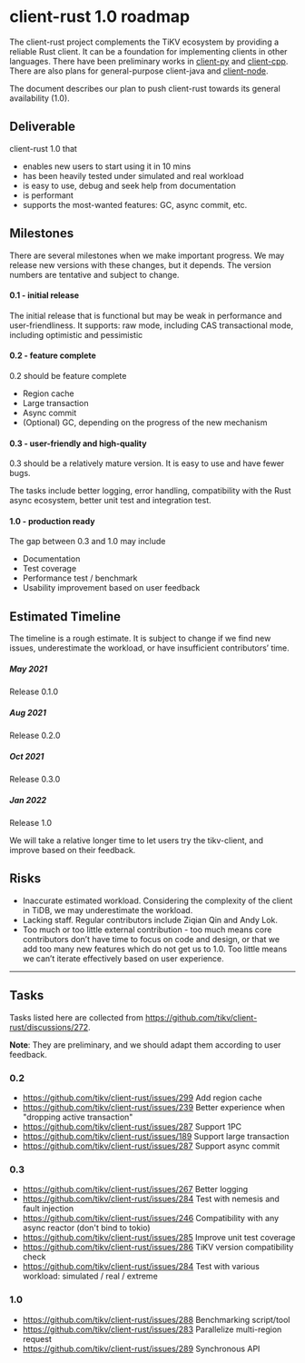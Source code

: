 # client-rust 1.0 roadmap

The client-rust project complements the TiKV ecosystem by providing a reliable Rust client. It can be a foundation for implementing clients in other languages. There have been preliminary works in [client-py](https://github.com/tikv/client-py) and [client-cpp](https://github.com/tikv/client-cpp). There are also plans for general-purpose client-java and [client-node](https://github.com/tikv/tikv/issues/10054).

The document describes our plan to push client-rust towards its general availability (1.0).

## Deliverable

client-rust 1.0 that
- enables new users to start using it in 10 mins
- has been heavily tested under simulated and real workload
- is easy to use, debug and seek help from documentation
- is performant
- supports the most-wanted features: GC, async commit, etc.


## Milestones

There are several milestones when we make important progress. We may release new versions with these changes, but it depends. The version numbers are tentative and subject to change.

#### 0.1 - initial release

The initial release that is functional but may be weak in performance and user-friendliness. It supports: 
raw mode, including CAS
transactional mode, including optimistic and pessimistic

#### 0.2 - feature complete

0.2 should be feature complete 
- Region cache
- Large transaction
- Async commit
- (Optional) GC, depending on the progress of the new mechanism

#### 0.3 - user-friendly and high-quality

0.3 should be a relatively mature version. It is easy to use and have fewer bugs.

The tasks include better logging, error handling, compatibility with the Rust async ecosystem, better unit test and integration test.

#### 1.0 - production ready

The gap between 0.3 and 1.0 may include
- Documentation
- Test coverage
- Performance test / benchmark
- Usability improvement based on user feedback

## Estimated Timeline

The timeline is a rough estimate. It is subject to change if we find new issues, underestimate the workload, or have insufficient contributors’ time.

##### May 2021
Release 0.1.0

##### Aug 2021
Release 0.2.0

##### Oct 2021
Release 0.3.0

##### Jan 2022
Release 1.0

We will take a relative longer time to let users try the tikv-client, and improve based on their feedback.



## Risks

- Inaccurate estimated workload. Considering the complexity of the client in TiDB, we may underestimate the workload.
- Lacking staff. Regular contributors include Ziqian Qin and Andy Lok.
- Too much or too little external contribution - too much means core contributors don’t have time to focus on code and design, or that we add too many new features which do not get us to 1.0. Too little means we can’t iterate effectively based on user experience.


----

## Tasks

Tasks listed here are collected from https://github.com/tikv/client-rust/discussions/272. 

**Note**: They are preliminary, and we should adapt them according to user feedback.


### 0.2

- https://github.com/tikv/client-rust/issues/299 Add region cache
- https://github.com/tikv/client-rust/issues/239 Better experience when "dropping active transaction"
- https://github.com/tikv/client-rust/issues/287 Support 1PC
- https://github.com/tikv/client-rust/issues/189 Support large transaction
- https://github.com/tikv/client-rust/issues/287 Support async commit

### 0.3


- https://github.com/tikv/client-rust/issues/267 Better logging
- https://github.com/tikv/client-rust/issues/284 Test with nemesis and fault injection
- https://github.com/tikv/client-rust/issues/246 Compatibility with any async reactor (don't bind to tokio)
- https://github.com/tikv/client-rust/issues/285 Improve unit test coverage
- https://github.com/tikv/client-rust/issues/286 TiKV version compatibility check
- https://github.com/tikv/client-rust/issues/284 Test with various workload: simulated / real / extreme

### 1.0


- https://github.com/tikv/client-rust/issues/288 Benchmarking script/tool
- https://github.com/tikv/client-rust/issues/283 Parallelize multi-region request
- https://github.com/tikv/client-rust/issues/289 Synchronous API



